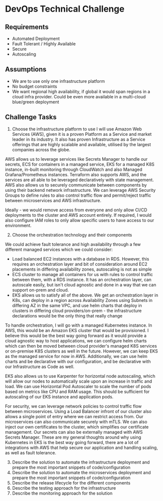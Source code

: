 # DevOps Technical Challenge

## Requirements
- Automated Deployment
- Fault Tolerant / Highly Available
- Secure
- Autoscaling

## Assumptions
- We are to use only one infrastructure platform
- No budget constraints
- We want regional high availability, if global it would span regions in a cloud infra provider. Could be even more available in a multi-cloud blue/green deployment 

## Challenge Tasks

1. Choose the infrastructure platform to use
I will use Amazon Web Services (AWS), given it is a proven Platform as a Service and market leader in its industry. It also has proven Infrastructure as a Service offerings that are highly scalable and available, utilised by the largest companies across the globe. 

AWS allows us to leverage services like Secrets Manager to handle our secrets, ECS for containers in a managed service, EKS for a managed K8S instance, in-built monitoring through CloudWatch and also Managed Grafana/Prometheus instances. Terraform also supports AWS, and the services are all able to be leveraged declaratively with state management. AWS also allows us to securely communicate between components by using their backend network infrastructure. We can leverage AWS Security Groups to define rules to also control traffic flow and permit/reject traffic between microservices and AWS infrastructure.

Ideally - we would remove access from everyone and only allow CI/CD deployments to the cluster and AWS account entirely. If required, I would also configure IAM roles to only allow specific users to have access to our environment.

2. Choose the orchestration technology and their components



We could achieve fault tolerance and high availability through a few different managed services which we could consider:

- Load balanced EC2 instances with a database in RDS. However, this requires an orchestration layer and bit of consideration around EC2 placements in differing availability zones, autoscaling is not as simple
- ECS cluster to manage all containers for us with rules to control traffic between them, with a RDS instance. It has an orchestration layer, can autoscale easily, but isn't cloud agnostic and done in a way that we can support on-prem and cloud.
- EKS allows us to satisfy all of the above. We get an orchestration layer in K8s, can deploy in a region across Availability Zones using Subnets in differing AZ in the same VPC, and use helm charts that deploy in clusters in differing cloud providers/on-prem - the infrastructure declarations would be the only thing that really change

To handle orchestration, I will go with a managed Kubernetes instance. In AWS, this would be an Amazon EKS cluster that would be provisioned. I believe this would be the best way going forward as it would provide a cloud agnostic way to host applications, we can configure helm charts which can then be moved between cloud provider's managed K8S services or on-premise K8S clusters as well in the future. However, we can keep EKS as the managed service for now in AWS. Additionally, we can use helm charts and be declarative with our configuration, and be declarative with our Infrastructure as Code as well. 

EKS also allows us to use Karpenter for horizontal node autoscaling, which will allow our nodes to automatically scale upon an increase in traffic and load. We can use Horizontal Pod Autoscaler to scale the number of pods based on metrics like CPU and RAM usage. This should be sufficient for autoscaling of our EKS instance and application pods.

For security, we can leverage network policies to control traffic flow between microservices. Using a Load Balancer infront of our cluster also allows a single point of entry where we can restrict access from. Our microservices can also communicate securely with mTLS. We can also inject our own certificates to the cluster, which simplifies our certificate management. Our secrets can also be externally managed with AWS Secrets Manager. These are my general thoughts around why using Kubernetes in EKS is the best way going forward, there are a lot of integrations with AWS that help secure our application and handling scaling, as well as fault tolerance.


3. Describe the solution to automate the infrastructure deployment and prepare the most important snippets of code/configuration
4. Describe the solution to automate the microservices deployment and prepare the most important snippets of code/configuration
5. Describe the release lifecycle for the different components
6. Describe the testing approach for the infrastructure
7. Describe the monitoring approach for the solution